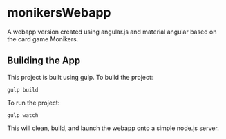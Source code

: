 # monikersWebapp
A webapp version created using angular.js and material angular based on the card game Monikers.

## Building the App
This project is built using gulp. 
To build the project:

`gulp build`

To run the project:

`gulp watch`

This will clean, build, and launch the webapp onto a simple node.js server.
